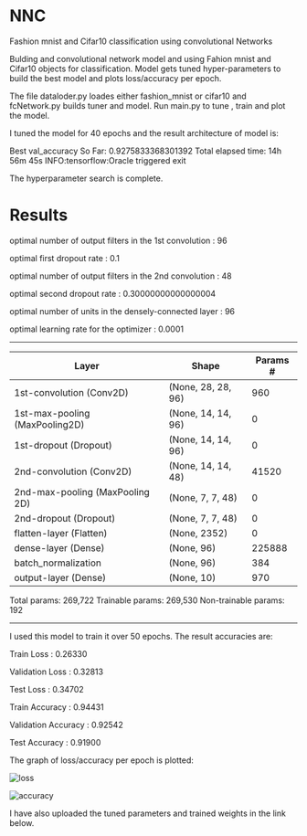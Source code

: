 # NNC
Fashion mnist and Cifar10 classification using convolutional Networks

Bulding and convolutional network model and using Fahion mnist and Cifar10 objects for classification. 
Model gets tuned hyper-parameters to build the best model and plots loss/accuracy per epoch.

The file dataloder.py loades either fashion_mnist or cifar10 and fcNetwork.py builds tuner and model.
Run main.py to tune , train and plot the model. 

I tuned the model for 40 epochs and the result architecture of model is:

Best val_accuracy So Far: 0.9275833368301392
Total elapsed time: 14h 56m 45s
INFO:tensorflow:Oracle triggered exit

The hyperparameter search is complete. 


Results
=======
optimal number of output filters in the 1st convolution : 96

optimal first dropout rate                              : 0.1

optimal number of output filters in the 2nd convolution : 48

optimal second dropout rate                             : 0.30000000000000004

optimal number of units in the densely-connected layer  : 96

optimal learning rate for the optimizer                 : 0.0001

_________________________________________________________________

| Layer  | Shape | Params # |
| ------------- | ------------- | ------------- |
| 1st-convolution (Conv2D)  | (None, 28, 28, 96)  | 960 |
| 1st-max-pooling (MaxPooling2D)  | (None, 14, 14, 96)  | 0 |
| 1st-dropout (Dropout)  | (None, 14, 14, 96)  | 0 |
| 2nd-convolution (Conv2D)  | (None, 14, 14, 48)  | 41520 |
| 2nd-max-pooling (MaxPooling 2D)  | (None, 7, 7, 48)  | 0 |
| 2nd-dropout (Dropout)  | (None, 7, 7, 48)  | 0 |
| flatten-layer (Flatten)  | (None, 2352)  | 0 |
| dense-layer (Dense)  | (None, 96)  | 225888 |
| batch_normalization  | (None, 96)  | 384 |
| output-layer (Dense)  | (None, 10)  | 970 |

Total params: 269,722
Trainable params: 269,530
Non-trainable params: 192
_________________________________________________________________
I used this model to train it over 50 epochs. The result accuracies are:

Train Loss          : 0.26330

Validation Loss     : 0.32813

Test Loss           : 0.34702

Train Accuracy      : 0.94431

Validation Accuracy : 0.92542

Test Accuracy       : 0.91900

The graph of loss/accuracy per epoch is plotted:

![loss](https://user-images.githubusercontent.com/108633576/209683413-4245da77-db6b-4eb1-9111-1701a9ff6669.png)

![accuracy](https://user-images.githubusercontent.com/108633576/209683442-28f9eb2b-46ae-4d05-9d72-0e785a1288fb.png)

I have also uploaded the tuned parameters and trained weights in the link below.




